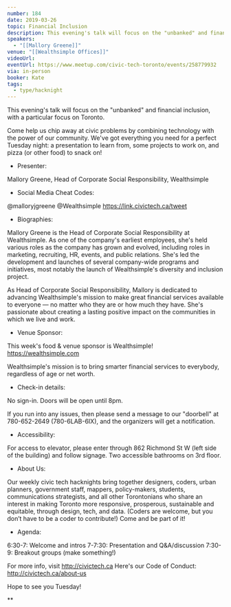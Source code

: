 ```yaml
---
number: 184
date: 2019-03-26
topic: Financial Inclusion
description: This evening's talk will focus on the "unbanked" and financial inclusion, with a particular focus on Toronto.
speakers:
  - "[[Mallory Greene]]"
venue: "[[Wealthsimple Offices]]"
videoUrl:
eventUrl: https://www.meetup.com/civic-tech-toronto/events/258779932
via: in-person
booker: Kate
tags:
  - type/hacknight
---
```


This evening's talk will focus on the "unbanked" and financial inclusion, with a particular focus on Toronto.

Come help us chip away at civic problems by combining technology with the power of our community. We've got everything you need for a perfect Tuesday night: a presentation to learn from, some projects to work on, and pizza (or other food) to snack on!

+ Presenter:

Mallory Greene, Head of Corporate Social Responsibility, Wealthsimple

+ Social Media Cheat Codes:

@malloryjgreene @Wealthsimple https://link.civictech.ca/tweet

+ Biographies:

Mallory Greene is the Head of Corporate Social Responsibility at Wealthsimple. As one of the company's earliest employees, she's held various roles as the company has grown and evolved, including roles in marketing, recruiting, HR, events, and public relations. She's led the development and launches of several company-wide programs and initiatives, most notably the launch of Wealthsimple's diversity and inclusion project.

As Head of Corporate Social Responsibility, Mallory is dedicated to advancing Wealthsimple's mission to make great financial services available to everyone — no matter who they are or how much they have. She's passionate about creating a lasting positive impact on the communities in which we live and work.

+ Venue Sponsor:

This week's food & venue sponsor is Wealthsimple! https://wealthsimple.com

Wealthsimple's mission is to bring smarter financial services to everybody, regardless of age or net worth.

+ Check-in details:

No sign-in. Doors will be open until 8pm.

If you run into any issues, then please send a message to our "doorbell" at 780-652-2649 (780-6LAB-6IX), and the organizers will get a notification.

+ Accessibility:

For access to elevator, please enter through 862 Richmond St W (left side of the building) and follow signage. Two accessible bathrooms on 3rd floor.

+ About Us:

Our weekly civic tech hacknights bring together designers, coders, urban planners, government staff, mappers, policy-makers, students, communications strategists, and all other Torontonians who share an interest in making Toronto more responsive, prosperous, sustainable and equitable, through design, tech, and data. (Coders are welcome, but you don’t have to be a coder to contribute!) Come and be part of it!

+ Agenda:

6:30-7: Welcome and intros
7-7:30: Presentation and Q&A/discussion
7:30-9: Breakout groups (make something!)

For more info, visit http://civictech.ca
Here's our Code of Conduct: http://civictech.ca/about-us

Hope to see you Tuesday!

**